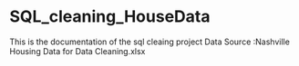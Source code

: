 # SQL_cleaning_HouseData
This is the documentation of the sql cleaing project
Data Source :Nashville Housing Data for Data Cleaning.xlsx
